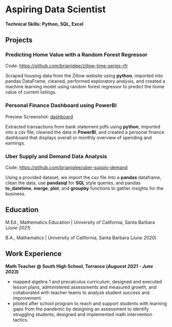 # Aspiring Data Scientist

#### Technical Skills: Python, SQL, Excel

## Projects
### Predicting Home Value with a Random Forest Regressor
Code: https://github.com/brianjglee/zillow-time-series-rfr

Scraped housing data from the Zillow website using **python**, imported into pandas DataFrame, cleaned, performed exploratory analysis, and created a machine learning model using random forest regressor to predict the home value of current listings.

### Personal Finance Dashboard using PowerBI
Preview Screenshot: [dashboard](https://github.com/brianjglee/brianjglee/assets/135400384/4a996219-e2a0-4326-853b-d43828dd6148)

Extracted transactions from bank statement pdfs using **python**, imported into a csv file, cleaned the data in **PowerBI**, and created a personal finance dashboard that displays overall or monthly overview of spending and earnings. 

### Uber Supply and Demand Data Analysis
Code: https://github.com/brianjglee/uber-supply-demand

Using a provided dataset, we import the csv file into a **pandas** dataframe, clean the data, use **pandasql** for **SQL** style queries, and pandas **to_datetime**, **merge**, **plot**, and **groupby** functions to gather insights for the business. 

## Education
M.Ed., Mathematics Education | University of California, Santa Barbara (_June 2021_)

B.A., Mathematics | University of California, Santa Barbara (_June 2020_)

## Work Experience
**Math Teacher @ South High School, Torrance (_Auguest 2021 - June 2023_)**
- mapped algebra 1 and precalculus curriculum, designed and executed lesson plans, administered assessments and measured growth, and collaborated with teacher teams to analyze student success and improvement.
- piloted after school program to reach and support students with learning gaps from the pandemic by designing an assessment to identify struggling students, designed and implemented math intervention tactics. 
